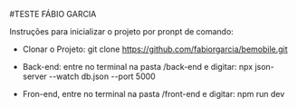#TESTE FÁBIO GARCIA

Instruções para inicializar o projeto por pronpt de comando:

- Clonar o Projeto:
  git clone https://github.com/fabiorgarcia/bemobile.git

- Back-end: entre no terminal na pasta /back-end e digitar: 
  npx json-server --watch db.json --port 5000

- Fron-end, entre no terminal na pasta /front-end e digitar: 
  npm run dev
